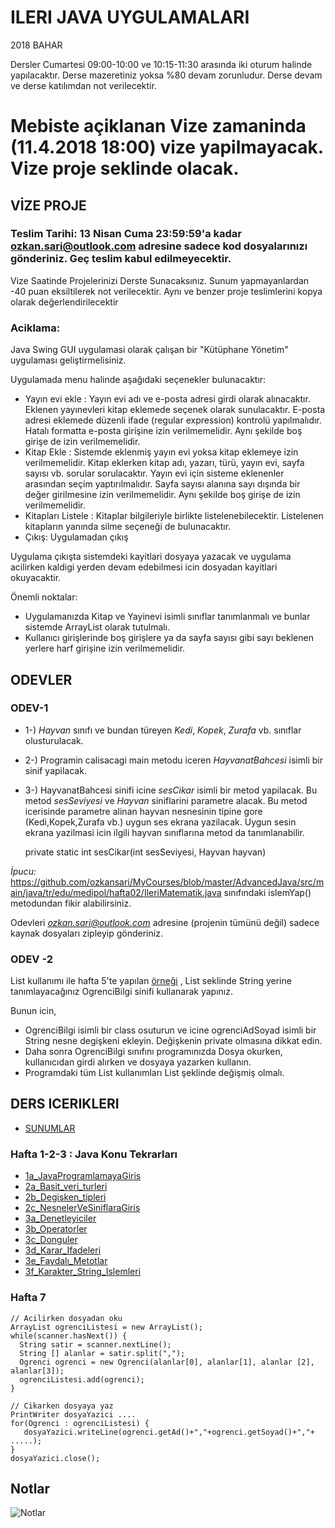 # ILERI JAVA UYGULAMALARI

2018 BAHAR

Dersler Cumartesi 09:00-10:00 ve 10:15-11:30 arasında iki oturum halinde yapılacaktır.
Derse mazeretiniz yoksa %80 devam zorunludur. Derse devam ve derse katılımdan not verilecektir.

# Mebiste açiklanan Vize zamaninda (11.4.2018 18:00) vize yapilmayacak. Vize proje seklinde olacak.

## VİZE PROJE

### Teslim Tarihi: 13 Nisan Cuma 23:59:59'a kadar ozkan.sari@outlook.com adresine sadece kod dosyalarınızı gönderiniz. Geç teslim kabul edilmeyecektir.

Vize Saatinde Projelerinizi Derste Sunacaksınız. 
Sunum yapmayanlardan -40 puan eksiltilerek not verilecektir.
Aynı ve benzer proje teslimlerini kopya olarak değerlendirilecektir

### Aciklama: 

Java Swing GUI uygulamasi olarak çalışan bir "Kütüphane Yönetim" uygulaması geliştirmelisiniz. 

Uygulamada menu halinde aşağıdaki seçenekler bulunacaktır: 
* Yayın evi ekle : Yayın evi adı ve e-posta adresi girdi olarak alınacaktır. Eklenen yayınevleri kitap eklemede seçenek olarak sunulacaktır. E-posta adresi eklemede düzenli ifade (regular expression) kontrolü yapılmalıdır. Hatalı formatta e-posta girişine izin verilmemelidir. Aynı şekilde boş girişe de izin verilmemelidir.
* Kitap Ekle : Sistemde eklenmiş yayın evi yoksa kitap eklemeye izin verilmemelidir. Kitap eklerken kitap adı, yazarı, türü, yayın evi, sayfa sayısı vb. sorular sorulacaktır. Yayın evi için sisteme eklenenler arasından seçim yaptırılmalıdır. Sayfa sayısı alanına sayı dışında bir değer girilmesine izin verilmemelidir. Aynı şekilde boş girişe de izin verilmemelidir.
* Kitapları Listele : Kitaplar bilgileriyle birlikte listelenebilecektir. Listelenen kitapların yanında silme seçeneği de bulunacaktır.
* Çıkış: Uygulamadan çıkış

Uygulama çıkışta sistemdeki kayitlari dosyaya yazacak ve uygulama acilirken kaldigi yerden devam edebilmesi icin dosyadan kayitlari okuyacaktir. 

Önemli noktalar:
* Uygulamanızda Kitap ve Yayinevi isimli sınıflar tanımlanmalı ve bunlar sistemde ArrayList olarak tutulmalı.
* Kullanıcı girişlerinde boş girişlere ya da sayfa sayısı gibi sayı beklenen yerlere harf girişine izin verilmemelidir.

## ODEVLER

### ODEV-1

* 1-) *Hayvan* sınıfı ve bundan türeyen *Kedi*, *Kopek*, *Zurafa* vb. sınıflar olusturulacak. 
* 2-) Programin calisacagi main metodu iceren *HayvanatBahcesi* isimli bir sinif yapilacak.
* 3-) HayvanatBahcesi sinifi icine *sesCikar* isimli bir metod yapilacak. Bu metod *sesSeviyesi* ve *Hayvan* siniflarini parametre alacak. Bu metod icerisinde parametre alinan hayvan nesnesinin tipine gore (Kedi,Kopek,Zurafa vb.) uygun ses ekrana yazilacak. Uygun sesin ekrana yazilmasi icin ilgili hayvan sınıflarına metod da tanımlanabilir.

    private static int sesCikar(int sesSeviyesi, Hayvan hayvan)

*İpucu:* https://github.com/ozkansari/MyCourses/blob/master/AdvancedJava/src/main/java/tr/edu/medipol/hafta02/IleriMatematik.java sınıfındaki islemYap() metodundan fikir alabilirsiniz.

Odevleri *ozkan.sari@outlook.com* adresine (projenin tümünü değil) sadece kaynak dosyaları zipleyip gönderiniz.

### ODEV -2 

List<String> kullanımı ile hafta 5'te yapılan [örneği](https://github.com/ozkansari/MyCourses/blob/master/AdvancedJava/src/main/java/tr/edu/medipol/hafta05/DosyaOkumaYazma3.java) , List<OgrenciBilgi> seklinde String yerine tanımlayacağınız OgrenciBilgi sinifi kullanarak yapınız.

Bunun icin,
* OgrenciBilgi isimli bir class osuturun ve icine ogrenciAdSoyad isimli bir String nesne degişkeni ekleyin. Değişkenin private olmasına dikkat edin.
* Daha sonra OgrenciBilgi sınıfını programınızda Dosya okurken, kullanıcıdan girdi alırken ve dosyaya yazarken kullanın.
* Programdaki tüm List<String> kullanımları List<OgrenciBilgi>  şeklinde değişmiş olmalı.

## DERS ICERIKLERI

* [SUNUMLAR](https://github.com/ozkansari/MyCourses/tree/master/AdvancedJava/_docs)

### Hafta 1-2-3 : Java Konu Tekrarları

* [1a_JavaProgramlamayaGiris](https://github.com/ozkansari/MyCourses/blob/master/AdvancedJava/_docs/1a_JavaProgramlamayaGiris.pdf)
* [2a_Basit_veri_turleri](https://github.com/ozkansari/MyCourses/blob/master/AdvancedJava/_docs/2a_Basit_veri_turleri.pdf)
* [2b_Degisken_tipleri](https://github.com/ozkansari/MyCourses/blob/master/AdvancedJava/_docs/2b_Degisken_tipleri.pdf)
* [2c_NesnelerVeSiniflaraGiris](https://github.com/ozkansari/MyCourses/blob/master/AdvancedJava/_docs/2c_NesnelerVeSiniflaraGiris.pdf)
* [3a_Denetleyiciler](https://github.com/ozkansari/MyCourses/blob/master/AdvancedJava/_docs/3a_Denetleyiciler.pdf)
* [3b_Operatorler](https://github.com/ozkansari/MyCourses/blob/master/AdvancedJava/_docs/3b_Operatorler.pdf)
* [3c_Donguler](https://github.com/ozkansari/MyCourses/blob/master/AdvancedJava/_docs/3c_Donguler.pdf)
* [3d_Karar_Ifadeleri](https://github.com/ozkansari/MyCourses/blob/master/AdvancedJava/_docs/3d_Karar_Ifadeleri.pdf)
* [3e_Faydalı_Metotlar](https://github.com/ozkansari/MyCourses/blob/master/AdvancedJava/_docs/3e_Faydal%C4%B1_Metotlar.pdf)
* [3f_Karakter_String_Islemleri](https://github.com/ozkansari/MyCourses/blob/master/AdvancedJava/_docs/3f_Karakter_String_Islemleri.pdf)

### Hafta 7

    // Acilirken dosyadan oku
    ArrayList ogrenciListesi = new ArrayList();
    while(scanner.hasNext()) {
      String satir = scanner.nextLine();
      String [] alanlar = satir.split(",");
      Ogrenci ogrenci = new Ogrenci(alanlar[0], alanlar[1], alanlar [2], alanlar[3]);
      ogrenciListesi.add(ogrenci);
    }
    
    // Cikarken dosyaya yaz
    PrintWriter dosyaYazici ....
    for(Ogrenci : ogrenciListesi) {
       dosyaYazici.writeLine(ogrenci.getAd()+","+ogrenci.getSoyad()+","+ .....);
    }
    dosyaYazici.close();


## Notlar

![Notlar](https://raw.githubusercontent.com/ozkansari/MyCourses/master/AdvancedJava/_docs/Notlar.png)


